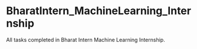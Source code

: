 # BharatIntern_MachineLearning_Internship
All tasks completed in Bharat Intern Machine Learning Internship.
